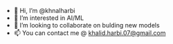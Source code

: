 - 👋 Hi, I’m @khnalharbi
- 👀 I’m interested in AI/ML
- 💞️ I’m looking to collaborate on bulding new models
- 📫 You can contact me @ khalid.harbi.07@gmail.com

<!---
khnalharbi/khnalharbi is a ✨ special ✨ repository because its `README.md` (this file) appears on your GitHub profile.
You can click the Preview link to take a look at your changes.
--->
